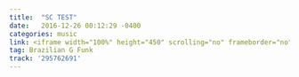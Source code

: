 ```yaml
---
title:  "SC TEST"
date:   2016-12-26 00:12:29 -0400
categories: music
link: <iframe width="100%" height="450" scrolling="no" frameborder="no" src="https://w.soundcloud.com/player/?url=https%3A//api.soundcloud.com/tracks/295762691&amp;auto_play=false&amp;hide_related=false&amp;show_comments=true&amp;show_user=true&amp;show_reposts=false&amp;visual=true"></iframe>
tag: Brazilian G Funk
track: '295762691'
---
```

